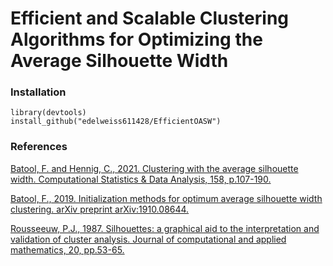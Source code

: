 # Efficient and Scalable Clustering Algorithms for Optimizing the Average Silhouette Width

### Installation
```
library(devtools)
install_github("edelweiss611428/EfficientOASW") 
```

### References

[Batool, F. and Hennig, C., 2021. Clustering with the average silhouette width. Computational Statistics & Data Analysis, 158, p.107-190.](https://www.sciencedirect.com/science/article/abs/pii/S0167947321000244)

[Batool, F., 2019. Initialization methods for optimum average silhouette width clustering. arXiv preprint arXiv:1910.08644.]([https://www.sciencedirect.com/science/article/abs/pii/S0167947321000244](https://arxiv.org/abs/1910.08644))

[Rousseeuw, P.J., 1987. Silhouettes: a graphical aid to the interpretation and validation of cluster analysis. Journal of computational and applied mathematics, 20, pp.53-65.](https://www.sciencedirect.com/science/article/pii/0377042787901257)



